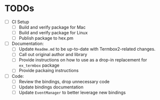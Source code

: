 # TODOs

- [ ] CI Setup
  - [ ] Build and verify package for Mac
  - [ ] Build and verify package for Linux
  - [ ] Publish package to hex.pm
- [ ] Documentation:
  - [ ] Update `Readme.md` to be up-to-date with Termbox2-related changes.
  - [ ] Call out original author and library
  - [ ] Provide instructions on how to use as a drop-in replacement for `ex_termbox` package
  - [ ] Provide packaing instructions
- [ ] Code:
  - [ ] Review the bindings, drop unnecessary code
  - [ ] Update bindings documentation
  - [ ] Update `EventManager` to better leverage new bindings
